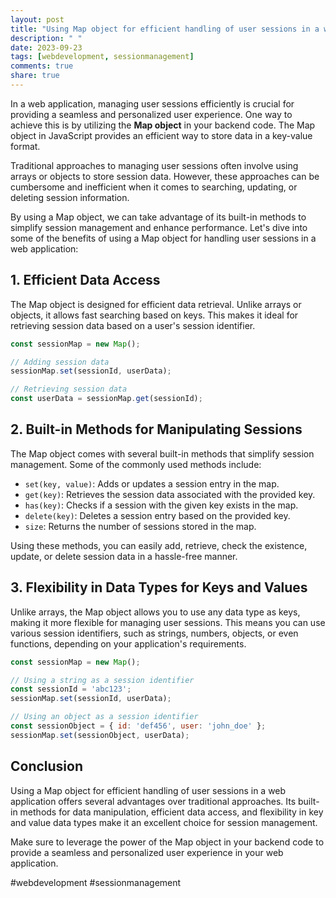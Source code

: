```yaml
---
layout: post
title: "Using Map object for efficient handling of user sessions in a web application"
description: " "
date: 2023-09-23
tags: [webdevelopment, sessionmanagement]
comments: true
share: true
---
```


In a web application, managing user sessions efficiently is crucial for providing a seamless and personalized user experience. One way to achieve this is by utilizing the **Map object** in your backend code. The Map object in JavaScript provides an efficient way to store data in a key-value format.

Traditional approaches to managing user sessions often involve using arrays or objects to store session data. However, these approaches can be cumbersome and inefficient when it comes to searching, updating, or deleting session information.

By using a Map object, we can take advantage of its built-in methods to simplify session management and enhance performance. Let's dive into some of the benefits of using a Map object for handling user sessions in a web application:

## 1. Efficient Data Access

The Map object is designed for efficient data retrieval. Unlike arrays or objects, it allows fast searching based on keys. This makes it ideal for retrieving session data based on a user's session identifier.

```javascript
const sessionMap = new Map();

// Adding session data
sessionMap.set(sessionId, userData);

// Retrieving session data
const userData = sessionMap.get(sessionId);
```

## 2. Built-in Methods for Manipulating Sessions

The Map object comes with several built-in methods that simplify session management. Some of the commonly used methods include:

- `set(key, value)`: Adds or updates a session entry in the map.
- `get(key)`: Retrieves the session data associated with the provided key.
- `has(key)`: Checks if a session with the given key exists in the map.
- `delete(key)`: Deletes a session entry based on the provided key.
- `size`: Returns the number of sessions stored in the map.

Using these methods, you can easily add, retrieve, check the existence, update, or delete session data in a hassle-free manner.

## 3. Flexibility in Data Types for Keys and Values

Unlike arrays, the Map object allows you to use any data type as keys, making it more flexible for managing user sessions. This means you can use various session identifiers, such as strings, numbers, objects, or even functions, depending on your application's requirements.

```javascript
const sessionMap = new Map();

// Using a string as a session identifier
const sessionId = 'abc123';
sessionMap.set(sessionId, userData);

// Using an object as a session identifier
const sessionObject = { id: 'def456', user: 'john_doe' };
sessionMap.set(sessionObject, userData);
```

## Conclusion

Using a Map object for efficient handling of user sessions in a web application offers several advantages over traditional approaches. Its built-in methods for data manipulation, efficient data access, and flexibility in key and value data types make it an excellent choice for session management.

Make sure to leverage the power of the Map object in your backend code to provide a seamless and personalized user experience in your web application.

#webdevelopment #sessionmanagement